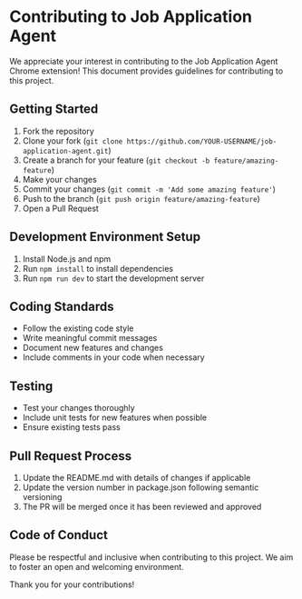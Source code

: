 # Contributing to Job Application Agent

We appreciate your interest in contributing to the Job Application Agent Chrome extension! This document provides guidelines for contributing to this project.

## Getting Started

1. Fork the repository
2. Clone your fork (`git clone https://github.com/YOUR-USERNAME/job-application-agent.git`)
3. Create a branch for your feature (`git checkout -b feature/amazing-feature`)
4. Make your changes
5. Commit your changes (`git commit -m 'Add some amazing feature'`)
6. Push to the branch (`git push origin feature/amazing-feature`)
7. Open a Pull Request

## Development Environment Setup

1. Install Node.js and npm
2. Run `npm install` to install dependencies
3. Run `npm run dev` to start the development server

## Coding Standards

- Follow the existing code style
- Write meaningful commit messages
- Document new features and changes
- Include comments in your code when necessary

## Testing

- Test your changes thoroughly
- Include unit tests for new features when possible
- Ensure existing tests pass

## Pull Request Process

1. Update the README.md with details of changes if applicable
2. Update the version number in package.json following semantic versioning
3. The PR will be merged once it has been reviewed and approved

## Code of Conduct

Please be respectful and inclusive when contributing to this project. We aim to foster an open and welcoming environment.

Thank you for your contributions! 